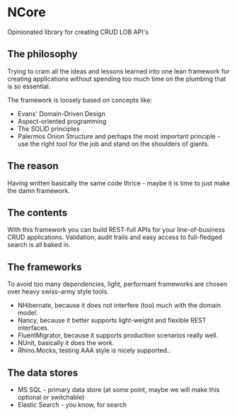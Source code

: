 # NCore
Opinionated library for creating CRUD LOB API's

## The philosophy
Trying to cram all the ideas and lessons learned into one lean framework for creating applications without spending too much time on the plumbing that is so essential.

The framework is loosely based on concepts like:
* Evans' Domain-Driven Design
* Aspect-oriented programming
* The SOLID principles
* Palermos Onion Structure
and perhaps the most important principle - use the right tool for the job and stand on the shoulders of giants.

## The reason
Having written basically the same code thrice - maybe it is time to just make the damn framework.

## The contents
With this framework you can build REST-full APIs for your line-of-business CRUD applications. Validation, audit trails and easy access to full-fledged search is all baked in.

## The frameworks
To avoid too many dependencies, light, performant frameworks are chosen over heavy swiss-army style tools. 

* NHibernate, because it does not interfere (too) much with the domain model.
* Nancy, because it better supports light-weight and flexible REST interfaces.
* FluentMigrator, because it supports production scenarios really well.
* NUnit, basically it does the work.
* Rhino.Mocks, testing AAA style is nicely supported..

## The data stores
* MS SQL - primary data store (at some point, maybe we will make this optional or switchable)
* Elastic Search - you know, for search

